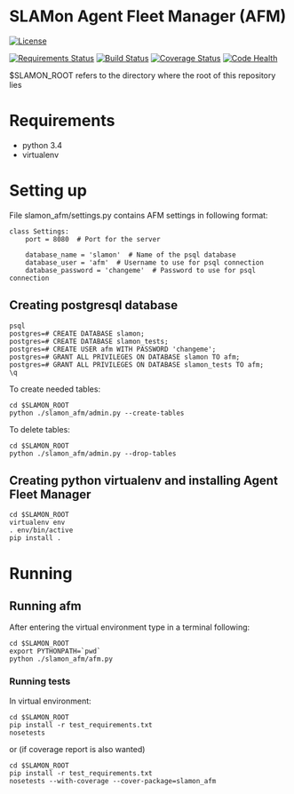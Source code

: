 SLAMon Agent Fleet Manager (AFM)
================================

[![License][license]](http://www.apache.org/licenses/LICENSE-2.0)

[![Requirements Status][req_image]][requirements]
[![Build Status][build]](https://travis-ci.org/SLAMon/slamon-agent-fleet-manager.svg?branch=master)
[![Coverage Status][coverage]](https://coveralls.io/github/SLAMon/slamon-agent-fleet-manager?branch=master)
[![Code Health][health]](https://landscape.io/github/SLAMon/slamon-agent-fleet-manager/master)

$SLAMON_ROOT refers to the directory where the root of this repository lies

# Requirements
* python 3.4
* virtualenv

# Setting up
File slamon_afm/settings.py contains AFM settings in following format:
```
class Settings:
    port = 8080  # Port for the server

    database_name = 'slamon'  # Name of the psql database
    database_user = 'afm'  # Username to use for psql connection
    database_password = 'changeme'  # Password to use for psql connection
```

## Creating postgresql database
```
psql
postgres=# CREATE DATABASE slamon;
postgres=# CREATE DATABASE slamon_tests;
postgres=# CREATE USER afm WITH PASSWORD 'changeme';
postgres=# GRANT ALL PRIVILEGES ON DATABASE slamon TO afm;
postgres=# GRANT ALL PRIVILEGES ON DATABASE slamon_tests TO afm;
\q
```

To create needed tables:
```
cd $SLAMON_ROOT
python ./slamon_afm/admin.py --create-tables
```

To delete tables:
```
cd $SLAMON_ROOT
python ./slamon_afm/admin.py --drop-tables
```

## Creating python virtualenv and installing Agent Fleet Manager
```
cd $SLAMON_ROOT
virtualenv env
. env/bin/active
pip install .
```

# Running
## Running afm
After entering the virtual environment type in a terminal following:
```
cd $SLAMON_ROOT
export PYTHONPATH=`pwd`
python ./slamon_afm/afm.py
```
### Running tests
In virtual environment:
```
cd $SLAMON_ROOT
pip install -r test_requirements.txt
nosetests
```
or (if coverage report is also wanted)
```
cd $SLAMON_ROOT
pip install -r test_requirements.txt
nosetests --with-coverage --cover-package=slamon_afm
```

[license]: https://img.shields.io/:license-Apache%20License%20v2.0-blue.svg
[req_image]: https://requires.io/github/SLAMon/slamon-agent-fleet-manager/requirements.svg?branch=master
[requirements]: https://requires.io/github/SLAMon/slamon-agent-fleet-manager/requirements/?branch=master
[build]: https://travis-ci.org/SLAMon/slamon-agent-fleet-manager.svg?branch=master
[coverage]: https://coveralls.io/repos/SLAMon/slamon-agent-fleet-manager/badge.svg?branch=master&service=github
[health]: https://landscape.io/github/SLAMon/slamon-agent-fleet-manager/master/landscape.svg?style=flat
